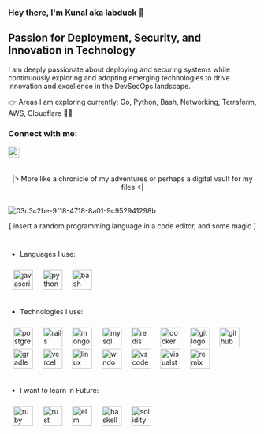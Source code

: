 

### Hey there, I'm Kunal aka labduck 🐤

## Passion for Deployment, Security, and Innovation in Technology  

I am deeply passionate about deploying and securing systems while continuously exploring and adopting emerging technologies to drive innovation and excellence in the DevSecOps landscape.

👉 Areas I am exploring currently: Go, Python, Bash, Networking, Terraform, AWS, Cloudflare 👨‍💻
<br/>


### Connect with me:

[<img align="left" alt="kunalyadavaa| Twitter" width="22px" src="https://cdn.jsdelivr.net/npm/simple-icons@v3/icons/twitter.svg" />][twitter]
<br/>
###
<br>

<div align="center">
|> More like a chronicle of my adventures or perhaps a digital vault for my files <|
</div>

<br>

![03c3c2be-9f18-4718-8a01-9c952941298b](https://github.com/user-attachments/assets/242cc16a-9399-4988-bcc2-79aa6db43288)

<div align="center">
     [ insert a random programming language in a code editor, and some magic ]
</div>

<br>

###

- Languages I use:

<div align="left" style="padding: 10px;">
  <img src="https://skillicons.dev/icons?i=js" height="40" alt="javascript logo"  />
  <img width="12" />
  <img src="https://skillicons.dev/icons?i=py" height="40" alt="python logo"  />
  <img width="12" />
  <img src="https://skillicons.dev/icons?i=bash" height="40" alt="bash logo"  />
  <img width="12" />
</div>

###

- Technologies I use:

<div align="left" style="padding: 10px;">
  <img src="https://skillicons.dev/icons?i=postgres" height="40" alt="postgresql logo"  />
  <img width="12" />
  <img src="https://skillicons.dev/icons?i=rails" height="40" alt="rails logo"  />
  <img width="12" />
  <img src="https://skillicons.dev/icons?i=mongodb" height="40" alt="mongodb logo"  />
  <img width="12" />
  <img src="https://skillicons.dev/icons?i=mysql" height="40" alt="mysql logo"  />
  <img width="12" />
  <img src="https://skillicons.dev/icons?i=redis" height="40" alt="redis logo"  />
  <img width="12" />
  <img src="https://skillicons.dev/icons?i=docker" height="40" alt="docker logo"  />
  <img width="12" />
  <img src="https://skillicons.dev/icons?i=git" height="40" alt="git logo"  />
  <img width="12" />
  <img src="https://skillicons.dev/icons?i=github" height="40" alt="github logo"  />
  <img width="12" />
  <img src="https://skillicons.dev/icons?i=gradle" height="40" alt="gradle logo"  />
  <img width="12" />
  <img src="https://skillicons.dev/icons?i=vercel" height="40" alt="vercel logo"  />
  <img width="12" />
  <img src="https://skillicons.dev/icons?i=linux" height="40" alt="linux logo"  />
  <img width="12" />
  <img src="https://cdn.jsdelivr.net/gh/devicons/devicon/icons/windows8/windows8-original.svg" height="40" alt="windows10 logo"  />
  <img width="12" />
  <img src="https://skillicons.dev/icons?i=vscode" height="40" alt="vscode logo"  />
  <img width="12" />
  <img src="https://skillicons.dev/icons?i=visualstudio" height="40" alt="visualstudio logo"  />
  <img width="12" />
  <img src="https://skillicons.dev/icons?i=remix" height="40" alt="remix logo"  />
</div>

###

- I want to learn in Future:

<div align="left" style="padding: 10px;">
<img src="https://skillicons.dev/icons?i=ruby" height="40" alt="ruby logo"  />
<img width="12" />
<img src="https://skillicons.dev/icons?i=rust" height="40" alt="rust logo"  />
<img width="12" />
<img src="https://cdn.jsdelivr.net/gh/devicons/devicon/icons/elm/elm-original.svg" height="40" alt="elm logo"  />
<img width="12" />
<img src="https://skillicons.dev/icons?i=haskell" height="40" alt="haskell logo"  />
<img width="12" />
<img src="https://skillicons.dev/icons?i=solidity" height="40" alt="solidity logo"  />
</div>

[twitter]: https://x.com/KunalYadavaa
